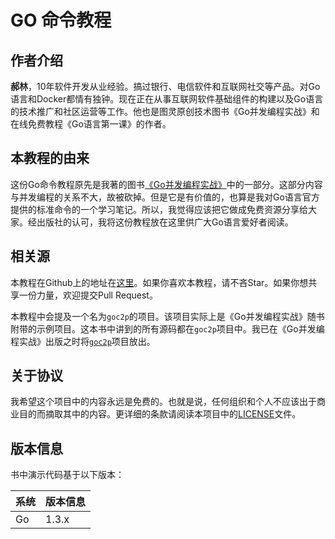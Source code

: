 # GO 命令教程

## 作者介绍

**郝林**，10年软件开发从业经验。搞过银行、电信软件和互联网社交等产品。对Go语言和Docker都情有独钟。现在正在从事互联网软件基础组件的构建以及Go语言的技术推广和社区运营等工作。他也是图灵原创技术图书《Go并发编程实战》和在线免费教程《Go语言第一课》的作者。

## 本教程的由来

这份Go命令教程原先是我著的图书[《Go并发编程实战》](http://www.ituring.com.cn/book/1525)中的一部分。这部分内容与并发编程的关系不大，故被砍掉。但是它是有价值的，也算是我对Go语言官方提供的标准命令的一个学习笔记。所以，我觉得应该把它做成免费资源分享给大家。经出版社的认可，我将这份教程放在这里供广大Go语言爱好者阅读。


## 相关源

本教程在Github上的地址在[这里](https://github.com/hyper-carrot/go_command_tutorial)。如果你喜欢本教程，请不吝Star。如果你想共享一份力量，欢迎提交Pull Request。

本教程中会提及一个名为```goc2p```的项目。该项目实际上是《Go并发编程实战》随书附带的示例项目。这本书中讲到的所有源码都在```goc2p```项目中。我已在《Go并发编程实战》出版之时将[```goc2p```](https://github.com/hyper-carrot/goc2p)项目放出。

## 关于协议

我希望这个项目中的内容永远是免费的。也就是说，任何组织和个人不应该出于商业目的而摘取其中的内容。更详细的条款请阅读本项目中的[LICENSE](https://github.com/hyper-carrot/go_command_tutorial/blob/master/LICENSE)文件。

## 版本信息
书中演示代码基于以下版本：

|系统|版本信息
|---------|------
|Go|1.3.x